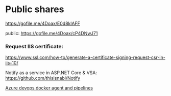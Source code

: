# Public shares
https://gofile.me/4Doax/E0d8klAFF

public:
https://gofile.me/4Doax/cP4DNwJ71

### Request IIS certificate:
https://www.ssl.com/how-to/generate-a-certificate-signing-request-csr-in-iis-10/


Notify as a service in ASP.NET Core & VSA: https://github.com/thisisnabi/Notify

[Azure devops docker agent and pipelines](https://github.com/microsoft/vsts-agent-docker)
